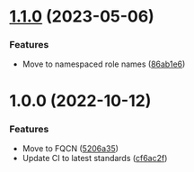 # [1.1.0](https://github.com/de-it-krachten/ansible-role-privoxy/compare/v1.0.0...v1.1.0) (2023-05-06)


### Features

* Move to namespaced role names ([86ab1e6](https://github.com/de-it-krachten/ansible-role-privoxy/commit/86ab1e68ce9a86602c57bcf3e42c962676d6d8a2))

# 1.0.0 (2022-10-12)


### Features

* Move to FQCN ([5206a35](https://github.com/de-it-krachten/ansible-role-privoxy/commit/5206a359b2638c21e808f8f8f72ca194f3341380))
* Update CI to latest standards ([cf6ac2f](https://github.com/de-it-krachten/ansible-role-privoxy/commit/cf6ac2f5714bddc73e40ced0a9a3bd7f02c5a038))
